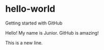 # hello-world
Getting started with GitHub

Hello! My name is Junior.
GitHub is amazing!

This is a new line.
